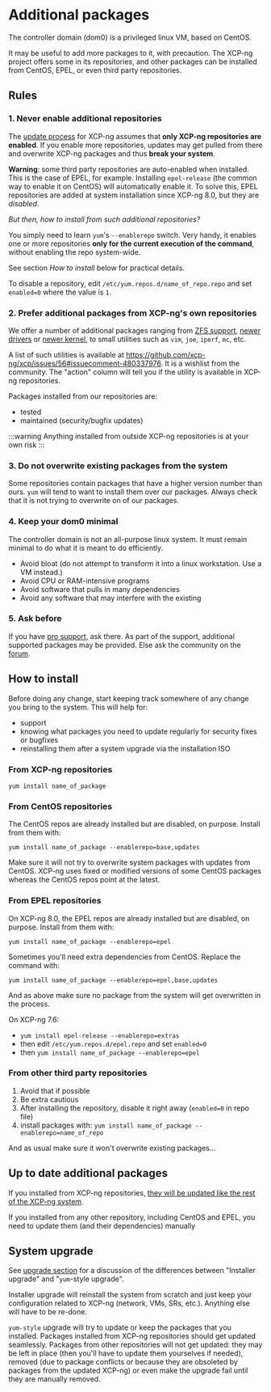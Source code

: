 # Additional packages

The controller domain (dom0) is a privileged linux VM, based on CentOS.

It may be useful to add more packages to it, with precaution. The XCP-ng project offers some in its repositories, and other packages can be installed from CentOS, EPEL, or even third party repositories.

## Rules

### 1. Never enable additional repositories

The [update process](https://github.com/xcp-ng/xcp/wiki/Updates-Howto) for XCP-ng assumes that **only XCP-ng repositories are enabled**. If you enable more repositories, updates may get pulled from there and overwrite XCP-ng packages and thus **break your system**.

**Warning**: some third party repositories are auto-enabled when installed. This is the case of EPEL, for example. Installing `epel-release` (the common way to enable it on CentOS) will automatically enable it. To solve this, EPEL repositories are added at system installation since XCP-ng 8.0, but they are *disabled*.

*But then, how to install from such additional repositories?*

You simply need to learn `yum`'s `--enablerepo` switch. Very handy, it enables one or more repositories **only for the current execution of the command**, without enabling the repo system-wide.

See section *How to install* below for practical details.

To disable a repository, edit `/etc/yum.repos.d/name_of_repo.repo` and set `enabled=0` where the value is `1`.

### 2. Prefer additional packages from XCP-ng's own repositories

We offer a number of additional packages ranging from [ZFS support](https://github.com/xcp-ng/xcp/wiki/ZFS-on-XCP-ng), [newer drivers](https://github.com/xcp-ng/xcp/wiki/Kernel-modules-policy#how-to-use-alternate-or-additional-modules) or [newer kernel](https://github.com/xcp-ng/xcp/wiki/Alternate-kernel), to small utilities such as `vim`, `joe`, `iperf`, `mc`, etc.

A list of such utilities is available at https://github.com/xcp-ng/xcp/issues/56#issuecomment-480337976. It is a wishlist from the community. The "action" column will tell you if the utility is available in XCP-ng repositories.

Packages installed from our repositories are:
* tested
* maintained (security/bugfix updates)

:::warning
Anything installed from outside XCP-ng repositories is at your own risk
:::

### 3. Do not overwrite existing packages from the system

Some repositories contain packages that have a higher version number than ours. `yum` will tend to want to install them over our packages. Always check that it is not trying to overwrite on of our packages.

### 4. Keep your dom0 minimal

The controller domain is not an all-purpose linux system. It must remain minimal to do what it is meant to do efficiently.
* Avoid bloat (do not attempt to transform it into a linux workstation. Use a VM instead.)
* Avoid CPU or RAM-intensive programs
* Avoid software that pulls in many dependencies
* Avoid any software that may interfere with the existing

### 5. Ask before

If you have [pro support](https://xcp-ng.com), ask there. As part of the support, additional supported packages may be provided. Else ask the community on the [forum](https://xcp-ng.org/forum/).

## How to install

Before doing any change, start keeping track somewhere of any change you bring to the system. This will help for:
* support
* knowing what packages you need to update regularly for security fixes or bugfixes
* reinstalling them after a system upgrade via the installation ISO

### From XCP-ng repositories

`yum install name_of_package`

### From CentOS repositories

The CentOS repos are already installed but are disabled, on purpose. Install from them with:
```
yum install name_of_package --enablerepo=base,updates
```

Make sure it will not try to overwrite system packages with updates from CentOS. XCP-ng uses fixed or modified versions of some CentOS packages whereas the CentOS repos point at the latest.

### From EPEL repositories

On XCP-ng 8.0, the EPEL repos are already installed but are disabled, on purpose. Install from them with:
```
yum install name_of_package --enablerepo=epel
```

Sometimes you'll need extra dependencies from CentOS. Replace the command with:
```
yum install name_of_package --enablerepo=epel,base,updates
```

And as above make sure no package from the system will get overwritten in the process.

On XCP-ng 7.6:
* `yum install epel-release --enablerepo=extras`
* then edit `/etc/yum.repos.d/epel.repo` and set `enabled=0`
* then `yum install name_of_package --enablerepo=epel`

### From other third party repositories

1. Avoid that if possible
2. Be extra cautious
3. After installing the repository, disable it right away (`enabled=0` in repo file)
4. install packages with: `yum install name_of_package --enablerepo=name_of_repo`

And as usual make sure it won't overwrite existing packages...

## Up to date additional packages

If you installed from XCP-ng repositories, [they will be updated like the rest of the XCP-ng system](updates.md).

If you installed from any other repository, including CentOS and EPEL, you need to update them (and their dependencies) manually

## System upgrade

See [upgrade section](upgrade.md) for a discussion of the differences between "Installer upgrade" and "`yum`-style upgrade".

Installer upgrade will reinstall the system from scratch and just keep your configuration related to XCP-ng (network, VMs, SRs, etc.). Anything else will have to be re-done.

`yum-style` upgrade will try to update or keep the packages that you installed. Packages installed from XCP-ng repositories should get updated seamlessly. Packages from other repositories will not get updated: they may be left in place (then you'll have to update them yourselves if needed), removed (due to package conflicts or because they are obsoleted by packages from the updated XCP-ng) or even make the upgrade fail until they are manually removed.
